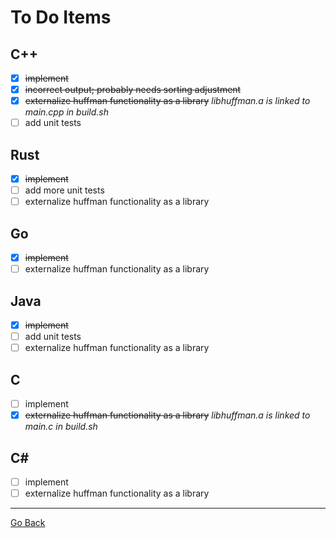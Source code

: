 # To Do Items
## C++
* [x] ~~implement~~
* [x] ~~incorrect output; probably needs sorting adjustment~~
* [x] ~~externalize huffman functionality as a library~~ _libhuffman.a is linked to main.cpp in build.sh_
* [ ] add unit tests

## Rust
* [x] ~~implement~~
* [ ] add more unit tests
* [ ] externalize huffman functionality as a library

## Go
* [x] ~~implement~~
* [ ] externalize huffman functionality as a library

## Java
* [x] ~~implement~~
* [ ] add unit tests
* [ ] externalize huffman functionality as a library

## C
* [ ] implement
* [x] ~~externalize huffman functionality as a library~~ _libhuffman.a is linked to main.c in build.sh_

## C#
* [ ] implement
* [ ] externalize huffman functionality as a library

---
[Go Back](..)

